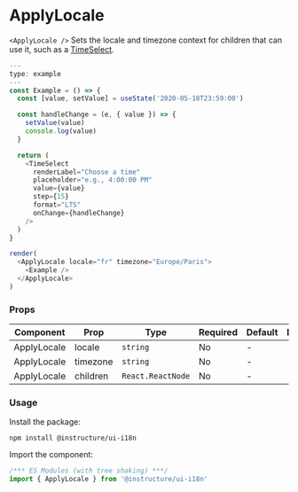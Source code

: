 # ApplyLocale


`<ApplyLocale />` Sets the locale and timezone context for children that can
use it, such as a [TimeSelect](TimeSelect).

```js
---
type: example
---
const Example = () => {
  const [value, setValue] = useState('2020-05-18T23:59:00')

  const handleChange = (e, { value }) => {
    setValue(value)
    console.log(value)
  }

  return (
    <TimeSelect
      renderLabel="Choose a time"
      placeholder="e.g., 4:00:00 PM"
      value={value}
      step={15}
      format="LTS"
      onChange={handleChange}
    />
  )
}

render(
  <ApplyLocale locale="fr" timezone="Europe/Paris">
    <Example />
  </ApplyLocale>
)
```


### Props

| Component | Prop | Type | Required | Default | Description |
|-----------|------|------|----------|---------|-------------|
| ApplyLocale | locale | `string` | No | - |  |
| ApplyLocale | timezone | `string` | No | - |  |
| ApplyLocale | children | `React.ReactNode` | No | - |  |

### Usage

Install the package:

```shell
npm install @instructure/ui-i18n
```

Import the component:

```javascript
/*** ES Modules (with tree shaking) ***/
import { ApplyLocale } from '@instructure/ui-i18n'
```

